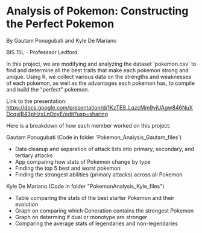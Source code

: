 # Analysis of Pokemon: Constructing the Perfect Pokemon
By Gautam Ponugubati and Kyle De Mariano

BIS 15L - Professsor Ledford

In this project, we are modifying and analyzing the dataset 'pokemon.csv' to find and determine all the best traits that make each pokemon strong and unique. Using R, we collect various data on the strengths and weaknesses of each pokemon, as well as the advantages each pokemon has, to compile and build the "perfect" pokemon.


Link to the presentation: https://docs.google.com/presentation/d/1KzTE9_LqzcMm9vjUAgw846NuXDcqxjB43pHzxLnOcyE/edit?usp=sharing


Here is a breakdown of how each member worked on this project:


Gautam Ponugubati (Code in folder 'Pokemon_Analysis_Gautam_files')

- Data cleanup and separation of attack lists into primary, secondary, and tertiary attacks
- App comparing how stats of Pokemon change by type
- Finding the top 5 best and worst pokemon
- Finding the strongest abilities (primary attacks) across all Pokemon


Kyle De Mariano (Code in folder "PokemonAnalysis_Kyle_files")

- Table comparing the stats of the best starter Pokemon and their evolution
- Graph on comparing which Generation contains the strongest Pokemon
- Graph on determing if dual or monotype are stronger
- Comparing the average stats of legendaries and non-legendaries

